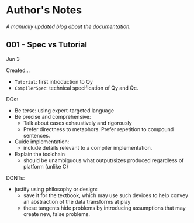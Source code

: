# Author's Notes

_A manually updated blog about the documentation._ 

## 001 - Spec vs Tutorial

Jun 3

Created...
- `Tutorial`: first introduction to Qy
- `CompilerSpec`: technical specification of Qy and Qc. 


DOs:
- Be terse: using expert-targeted language
- Be precise and comprehensive: 
    - Talk about cases exhaustively and rigorously
    - Prefer directness to metaphors. Prefer repetition to compound sentences.
- Guide implementation:
    - include details relevant to a compiler implementation.
- Explain the toolchain
    - should be unambiguous what output/sizes produced regardless of platform (unlike C)

DONTs:
- justify using philosophy or design:
    - save it for the textbook, which may use such devices to help convey an abstraction of the data transforms at play
    - these tangents hide problems by introducing assumptions that may create new, false problems.
